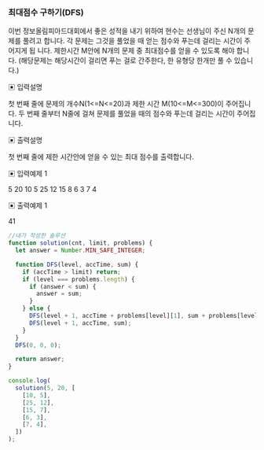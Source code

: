 ### 최대점수 구하기(DFS)

이번 정보올림피아드대회에서 좋은 성적을 내기 위하여 현수는 선생님이 주신 N개의 문제를
풀려고 합니다. 각 문제는 그것을 풀었을 때 얻는 점수와 푸는데 걸리는 시간이 주어지게 됩
니다. 제한시간 M안에 N개의 문제 중 최대점수를 얻을 수 있도록 해야 합니다. (해당문제는
해당시간이 걸리면 푸는 걸로 간주한다, 한 유형당 한개만 풀 수 있습니다.)

▣ 입력설명

첫 번째 줄에 문제의 개수N(1<=N<=20)과 제한 시간 M(10<=M<=300)이 주어집니다.
두 번째 줄부터 N줄에 걸쳐 문제를 풀었을 때의 점수와 푸는데 걸리는 시간이 주어집니다.

▣ 출력설명

첫 번째 줄에 제한 시간안에 얻을 수 있는 최대 점수를 출력합니다.

▣ 입력예제 1

5 20
10 5
25 12
15 8
6 3
7 4

▣ 출력예제 1

41

```javascript
//내가 작성한 솔루션
function solution(cnt, limit, problems) {
  let answer = Number.MIN_SAFE_INTEGER;

  function DFS(level, accTime, sum) {
    if (accTime > limit) return;
    if (level === problems.length) {
      if (answer < sum) {
        answer = sum;
      }
    } else {
      DFS(level + 1, accTime + problems[level][1], sum + problems[level][0]);
      DFS(level + 1, accTime, sum);
    }
  }
  DFS(0, 0, 0);

  return answer;
}

console.log(
  solution(5, 20, [
    [10, 5],
    [25, 12],
    [15, 7],
    [6, 3],
    [7, 4],
  ])
);
```
